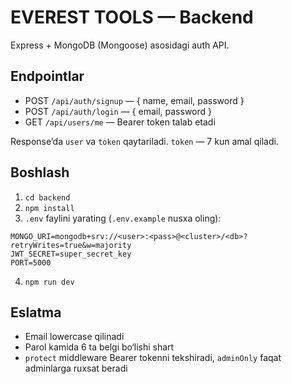 # EVEREST TOOLS — Backend

Express + MongoDB (Mongoose) asosidagi auth API.

## Endpointlar
- POST `/api/auth/signup` — { name, email, password }
- POST `/api/auth/login` — { email, password }
- GET `/api/users/me` — Bearer token talab etadi

Response’da `user` va `token` qaytariladi. `token` — 7 kun amal qiladi.

## Boshlash
1. `cd backend`
2. `npm install`
3. `.env` faylini yarating (`.env.example` nusxa oling):
```
MONGO_URI=mongodb+srv://<user>:<pass>@<cluster>/<db>?retryWrites=true&w=majority
JWT_SECRET=super_secret_key
PORT=5000
```
4. `npm run dev`

## Eslatma
- Email lowercase qilinadi
- Parol kamida 6 ta belgi bo‘lishi shart
- `protect` middleware Bearer tokenni tekshiradi, `adminOnly` faqat adminlarga ruxsat beradi